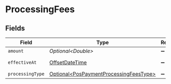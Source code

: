# ProcessingFees


## Fields

| Field                                                                                              | Type                                                                                               | Required                                                                                           | Description                                                                                        | Example                                                                                            |
| -------------------------------------------------------------------------------------------------- | -------------------------------------------------------------------------------------------------- | -------------------------------------------------------------------------------------------------- | -------------------------------------------------------------------------------------------------- | -------------------------------------------------------------------------------------------------- |
| `amount`                                                                                           | *Optional\<Double>*                                                                                | :heavy_minus_sign:                                                                                 | N/A                                                                                                | 1.05                                                                                               |
| `effectiveAt`                                                                                      | [OffsetDateTime](https://docs.oracle.com/javase/8/docs/api/java/time/OffsetDateTime.html)          | :heavy_minus_sign:                                                                                 | N/A                                                                                                | 2020-09-30T07:43:32.000Z                                                                           |
| `processingType`                                                                                   | [Optional\<PosPaymentProcessingFeesType>](../../models/components/PosPaymentProcessingFeesType.md) | :heavy_minus_sign:                                                                                 | N/A                                                                                                |                                                                                                    |